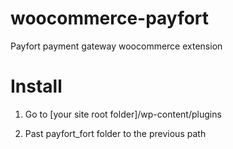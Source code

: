 woocommerce-payfort
======================

Payfort payment gateway woocommerce extension

Install
=======

1. Go to [your site root folder]/wp-content/plugins

2. Past payfort_fort folder to the previous path